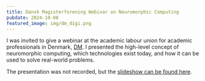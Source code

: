 ```yaml
---
title: Dansk Magisterforening Webinar on Neuromorphic Computing
pubdate: 2024-10-08
featured_image: img/dm_digi.png
---
```


I was invited to give a webinar at the academic labour union for academic professionals in Denmark, [DM](https://www.dm.h/). I presented the high-level concept of neuromorphic computing, which technologies exist today, and how it can be used to solve real-world problems.

The presentation was not recorded, but the [slideshow can be found here](/slides/2410_DM/index.html).